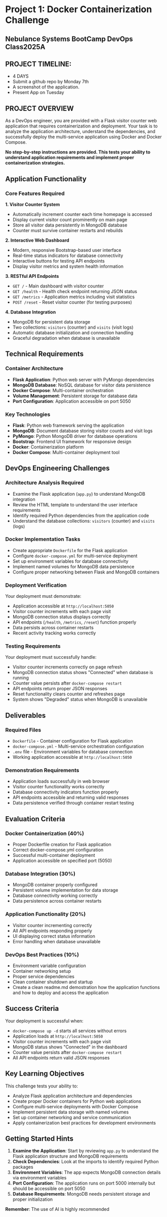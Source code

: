 # Project 1: Docker Containerization Challenge
## Nebulance Systems BootCamp DevOps Class2025A

## PROJECT TIMELINE: 
* 4 DAYS
* Submit a github repo by Monday 7th
* A screenshot of the application.
* Present App on Tuesday

## PROJECT OVERVIEW

As a DevOps engineer, you are provided with a Flask visitor counter web application that requires containerization and deployment. Your task is to analyze the application architecture, understand the dependencies, and successfully deploy the multi-service application using Docker and Docker Compose.

**No step-by-step instructions are provided. This tests your ability to understand application requirements and implement proper containerization strategies.**

## Application Functionality

### Core Features Required

**1. Visitor Counter System**
- Automatically increment counter each time homepage is accessed
- Display current visitor count prominently on main page
- Store all visitor data persistently in MongoDB database
- Counter must survive container restarts and rebuilds

**2. Interactive Web Dashboard**
- Modern, responsive Bootstrap-based user interface
- Real-time status indicators for database connectivity
- Interactive buttons for testing API endpoints
- Display visitor metrics and system health information

**3. RESTful API Endpoints**
- `GET /` - Main dashboard with visitor counter
- `GET /health` - Health check endpoint returning JSON status
- `GET /metrics` - Application metrics including visit statistics
- `POST /reset` - Reset visitor counter (for testing purposes)

**4. Database Integration**
- MongoDB for persistent data storage
- Two collections: `visitors` (counter) and `visits` (visit logs)
- Automatic database initialization and connection handling
- Graceful degradation when database is unavailable

## Technical Requirements

### Container Architecture
- **Flask Application**: Python web server with PyMongo dependencies
- **MongoDB Database**: NoSQL database for visitor data persistence
- **Docker Compose**: Multi-container orchestration
- **Volume Management**: Persistent storage for database data
- **Port Configuration**: Application accessible on port 5050

### Key Technologies
- **Flask**: Python web framework serving the application
- **MongoDB**: Document database storing visitor counts and visit logs
- **PyMongo**: Python MongoDB driver for database operations
- **Bootstrap**: Frontend UI framework for responsive design
- **Docker**: Containerization platform
- **Docker Compose**: Multi-container deployment tool

## DevOps Engineering Challenges

### Architecture Analysis Required
- Examine the Flask application (`app.py`) to understand MongoDB integration
- Review the HTML template to understand the user interface requirements
- Identify required Python dependencies from the application code
- Understand the database collections: `visitors` (counter) and `visits` (logs)

### Docker Implementation Tasks
- Create appropriate `Dockerfile` for the Flask application
- Configure `docker-compose.yml` for multi-service deployment
- Set up environment variables for database connectivity
- Implement named volumes for MongoDB data persistence
- Configure proper networking between Flask and MongoDB containers

### Deployment Verification
Your deployment must demonstrate:
- Application accessible at `http://localhost:5050`
- Visitor counter increments with each page visit
- MongoDB connection status displays correctly
- API endpoints (`/health`, `/metrics`, `/reset`) function properly
- Data persists across container restarts
- Recent activity tracking works correctly

### Testing Requirements
Your deployment must successfully handle:
- Visitor counter increments correctly on page refresh
- MongoDB connection status shows "Connected" when database is running
- Counter value persists after `docker-compose restart`
- API endpoints return proper JSON responses
- Reset functionality clears counter and refreshes page
- System shows "Degraded" status when MongoDB is unavailable

## Deliverables

### Required Files
- `Dockerfile` - Container configuration for Flask application
- `docker-compose.yml` - Multi-service orchestration configuration
- `.env` file - Environment variables for database connection
- Working application accessible at `http://localhost:5050`

### Demonstration Requirements
- Application loads successfully in web browser
- Visitor counter functionality works correctly
- Database connectivity indicators function properly
- API endpoints accessible and returning valid responses
- Data persistence verified through container restart testing

## Evaluation Criteria

### Docker Containerization (40%)
- Proper Dockerfile creation for Flask application
- Correct docker-compose.yml configuration
- Successful multi-container deployment
- Application accessible on specified port (5050)

### Database Integration (30%)
- MongoDB container properly configured
- Persistent volume implementation for data storage
- Database connectivity working correctly
- Data persistence across container restarts

### Application Functionality (20%)
- Visitor counter incrementing correctly
- All API endpoints responding properly
- UI displaying correct status information
- Error handling when database unavailable

### DevOps Best Practices (10%)
- Environment variable configuration
- Container networking setup
- Proper service dependencies
- Clean container shutdown and startup
- Create a clean readme.md demostration how the application functions and how to deploy and access the application

## Success Criteria

Your deployment is successful when:
- `docker-compose up -d` starts all services without errors
- Application loads at `http://localhost:5050`
- Visitor counter increments with each page visit
- MongoDB status shows "Connected" in the dashboard
- Counter value persists after `docker-compose restart`
- All API endpoints return valid JSON responses

## Key Learning Objectives

This challenge tests your ability to:
- Analyze Flask application architecture and dependencies
- Create proper Docker containers for Python web applications
- Configure multi-service deployments with Docker Compose
- Implement persistent data storage with named volumes
- Set up container networking and service communication
- Apply containerization best practices for development environments

## Getting Started Hints

1. **Examine the Application**: Start by reviewing `app.py` to understand the Flask application structure and MongoDB requirements
2. **Check Dependencies**: Look at the imports to identify required Python packages
3. **Environment Variables**: The app expects MongoDB connection details via environment variables
4. **Port Configuration**: The application runs on port 5000 internally but should be accessible on port 5050
5. **Database Requirements**: MongoDB needs persistent storage and proper initialization

**Remember**: The use of AI is highly recommended

